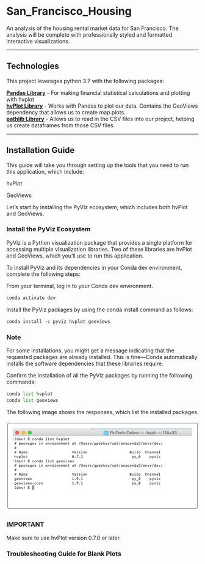 # San_Francisco_Housing
An analysis of the housing rental market data for San Francisco. The analysis will be complete with professionally styled and formatted interactive visualizations.

---

## Technologies

This project leverages python 3.7 with the following packages:

**[Pandas Library](https://pandas.pydata.org/)** - For making financial statistical calculations and plotting with hvplot<br>
**[hvPlot Library](https://hvplot.holoviz.org/)** - Works with Pandas to plot our data. Contains the GeoViews dependency that allows us to create map plots.<br>
**[pathlib Library](https://pathlib.readthedocs.io/en/pep428/)** - Allows us to read in the CSV files into our project, helping us create dataframes from those CSV files.

---

## Installation Guide

This guide will take you through setting up the tools that you need to run this application, which include:

hvPlot

GeoViews

Let’s start by installing the PyViz ecosystem, which includes both hvPlot and GeoViews.

### Install the PyViz Ecosystem

PyViz is a Python visualization package that provides a single platform for accessing multiple visualization libraries. Two of these libraries are hvPlot and GeoViews, which you’ll use to run this application.

To install PyViz and its dependencies in your Conda dev environment, complete the following steps:

From your terminal, log in to your Conda dev environment.

```python
conda activate dev
```

Install the PyViz packages by using the conda install command as follows:

```python
conda install -c pyviz hvplot geoviews
```

### Note
For some installations, you might get a message indicating that the requested packages are already installed. This is fine—Conda automatically installs the software dependencies that these libraries require.

Confirm the installation of all the PyViz packages by running the following commands:

```python
conda list hvplot
conda list geoviews
```

The following image shows the responses, which list the installed packages.

![List hvplot and geoviews](list_hv_gv.png)

### IMPORTANT

Make sure to use hvPlot version 0.7.0 or later.

### Troubleshooting Guide for Blank Plots




